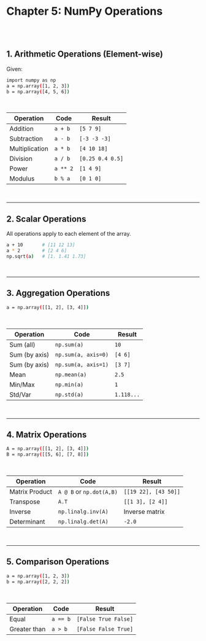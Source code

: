 #
# Chapter 5: NumPy Operations

<br>
<br>

## 1. Arithmetic Operations (Element-wise)
Given:
```bash
import numpy as np
a = np.array([1, 2, 3])
b = np.array([4, 5, 6])
```
<br>

| Operation      | Code     | Result           |
| -------------- | -------- | ---------------- |
| Addition       | `a + b`  | `[5 7 9]`        |
| Subtraction    | `a - b`  | `[-3 -3 -3]`     |
| Multiplication | `a * b`  | `[4 10 18]`      |
| Division       | `a / b`  | `[0.25 0.4 0.5]` |
| Power          | `a ** 2` | `[1 4 9]`        |
| Modulus        | `b % a`  | `[0 1 0]`        |

<br>

---

## 2. Scalar Operations
All operations apply to each element of the array.

```bash
a + 10       # [11 12 13]
a * 2        # [2 4 6]
np.sqrt(a)   # [1. 1.41 1.73]
```

<br>

---

## 3. Aggregation Operations
```bash
a = np.array([[1, 2], [3, 4]])
```
<br>

| Operation     | Code                | Result           |
| ------------- | ------------------- | ---------------- |
| Sum (all)     | `np.sum(a)`         | `10`             |
| Sum (by axis) | `np.sum(a, axis=0)` | `[4 6]`          |
| Sum (by axis) | `np.sum(a, axis=1)` | `[3 7]`          |
| Mean          | `np.mean(a)`        | `2.5`            |
| Min/Max       | `np.min(a)`         | `1`              |
| Std/Var       | `np.std(a)`         | `1.118...`       |

<br>

---

## 4. Matrix Operations
```bash
A = np.array([[1, 2], [3, 4]])
B = np.array([[5, 6], [7, 8]])
```
<br>

| Operation      | Code                     | Result               |
| -------------- | ------------------------ | -------------------- |
| Matrix Product | `A @ B` or `np.dot(A,B)` | `[[19 22], [43 50]]` |
| Transpose      | `A.T`                    | `[[1 3], [2 4]]`     |
| Inverse        | `np.linalg.inv(A)`       | Inverse matrix       |
| Determinant    | `np.linalg.det(A)`       | `-2.0`               |

<br>

---

## 5. Comparison Operations
```bash
a = np.array([1, 2, 3])
b = np.array([2, 2, 2])
```
<br>

| Operation    | Code     | Result               |
| ------------ | -------- | -------------------- |
| Equal        | `a == b` | `[False True False]` |
| Greater than | `a > b`  | `[False False True]` |





